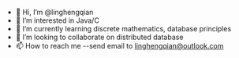 - 👋 Hi, I’m @linghengqian
- 👀 I’m interested in Java/C
- 🌱 I’m currently learning discrete mathematics, database principles
- 💞️ I’m looking to collaborate on distributed database
- 📫 How to reach me --send email to linghengqian@outlook.com

<!---
linghengqian/linghengqian is a ✨ special ✨ repository because its `README.md` (this file) appears on your GitHub profile.
You can click the Preview link to take a look at your changes.
--->
